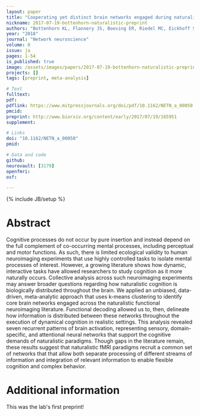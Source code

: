 ```yaml
---
layout: paper
title: "Cooperating yet distinct brain networks engaged during naturalistic paradigms: A meta-analysis of functional MRI results"
nickname: 2017-07-19-bottenhorn-naturalistic-preprint
authors: "Bottenhorn KL, Flannery JS, Boeving ER, Riedel MC, Eickhoff SB, Sutherland MT, Laird AR"
year: "2018"
journal: "Network neuroscience"
volume: 0
issue: ja
pages: 1-54
is_published: true
image: /assets/images/papers/2017-07-19-bottenhorn-naturalistic-preprint.png
projects: []
tags: [preprint, meta-analysis]

# Text
fulltext:
pdf:
pdflink: https://www.mitpressjournals.org/doi/pdf/10.1162/NETN_a_00050
pmcid:
preprint: http://www.biorxiv.org/content/early/2017/07/19/165951
supplement:

# Links
doi: "10.1162/NETN_a_00050"
pmid:

# Data and code
github:
neurovault: [3179]
openfmri:
osf:

---
```

{% include JB/setup %}

# Abstract

Cognitive processes do not occur by pure insertion and instead depend on the full complement of co-occurring mental processes, including perceptual and motor functions. As such, there is limited ecological validity to human neuroimaging experiments that use highly controlled tasks to isolate mental processes of interest. However, a growing literature shows how dynamic, interactive tasks have allowed researchers to study cognition as it more naturally occurs. Collective analysis across such neuroimaging experiments may answer broader questions regarding how naturalistic cognition is biologically distributed throughout the brain. We applied an unbiased, data-driven, meta-analytic approach that uses k-means clustering to identify core brain networks engaged across the naturalistic functional neuroimaging literature. Functional decoding allowed us to, then, delineate how information is distributed between these networks throughout the execution of dynamical cognition in realistic settings. This analysis revealed seven recurrent patterns of brain activation, representing sensory, domain-specific, and attentional neural networks that support the cognitive demands of naturalistic paradigms. Though gaps in the literature remain, these results suggest that naturalistic fMRI paradigms recruit a common set of networks that that allow both separate processing of different streams of information and integration of relevant information to enable flexible cognition and complex behavior.

# Additional information

This was the lab's first preprint!
